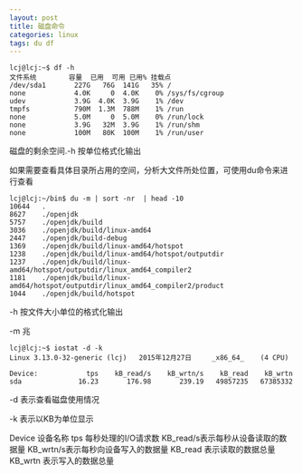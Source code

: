 ```yaml
---
layout: post
title: 磁盘命令
categories: linux
tags: du df
---
```


    lcj@lcj:~$ df -h
    文件系统        容量  已用  可用 已用% 挂载点
    /dev/sda1       227G   76G  141G   35% /
    none            4.0K     0  4.0K    0% /sys/fs/cgroup
    udev            3.9G  4.0K  3.9G    1% /dev
    tmpfs           790M  1.3M  788M    1% /run
    none            5.0M     0  5.0M    0% /run/lock
    none            3.9G   32M  3.9G    1% /run/shm
    none            100M   80K  100M    1% /run/user

磁盘的剩余空间.-h 按单位格式化输出

如果需要查看具体目录所占用的空间，分析大文件所处位置，可使用du命令来进行查看

    lcj@lcj:~/bin$ du -m | sort -nr  | head -10
    10644	.
    8627	./openjdk
    5757	./openjdk/build
    3036	./openjdk/build/linux-amd64
    2447	./openjdk/build-debug
    1369	./openjdk/build/linux-amd64/hotspot
    1238	./openjdk/build/linux-amd64/hotspot/outputdir
    1237	./openjdk/build/linux-amd64/hotspot/outputdir/linux_amd64_compiler2
    1181	./openjdk/build/linux-amd64/hotspot/outputdir/linux_amd64_compiler2/product
    1044	./openjdk/build/hotspot


-h 按文件大小单位的格式化输出 　　

-m 兆

    lcj@lcj:~$ iostat -d -k
    Linux 3.13.0-32-generic (lcj) 	2015年12月27日 	_x86_64_	(4 CPU)

    Device:            tps    kB_read/s    kB_wrtn/s    kB_read    kB_wrtn
    sda              16.23       176.98       239.19   49857235   67385332


-d 表示查看磁盘使用情况

-k 表示以KB为单位显示

Device 设备名称
tps 每秒处理的I/O请求数
KB_read/s表示每秒从设备读取的数据量
KB_wrtn/s表示每秒向设备写入的数据量
KB_read 表示读取的数据总量
KB_wrtn 表示写入的数据总量



